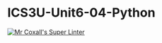 # ICS3U-Unit6-04-Python

[![Mr Coxall's Super Linter](https://github.com/venika-sem/ICS3U-Unit6-04-Python/workflows/Mr%20Coxall's%20Super%20Linter/badge.svg)](https://github.com/venika-sem/ICS3U-Unit6-04-Python/actions/)

